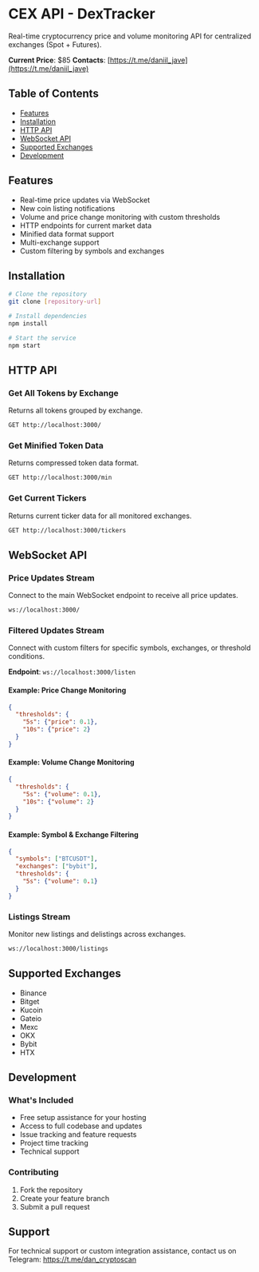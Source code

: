 # CEX API - DexTracker

Real-time cryptocurrency price and volume monitoring API for centralized exchanges (Spot + Futures).

**Current Price**: $85
**Contacts**: [https://t.me/daniil_jave](https://t.me/daniil_jave)

## Table of Contents
- [Features](#features)
- [Installation](#installation)
- [HTTP API](#http-api)
- [WebSocket API](#websocket-api)
- [Supported Exchanges](#supported-exchanges)
- [Development](#development)

## Features
- Real-time price updates via WebSocket
- New coin listing notifications
- Volume and price change monitoring with custom thresholds
- HTTP endpoints for current market data
- Minified data format support
- Multi-exchange support
- Custom filtering by symbols and exchanges

## Installation

```bash
# Clone the repository
git clone [repository-url]

# Install dependencies
npm install

# Start the service
npm start
```

## HTTP API

### Get All Tokens by Exchange
Returns all tokens grouped by exchange.

```bash
GET http://localhost:3000/
```

### Get Minified Token Data
Returns compressed token data format.

```bash
GET http://localhost:3000/min
```

### Get Current Tickers
Returns current ticker data for all monitored exchanges.

```bash
GET http://localhost:3000/tickers
```

## WebSocket API

### Price Updates Stream
Connect to the main WebSocket endpoint to receive all price updates.

```bash
ws://localhost:3000/
```

### Filtered Updates Stream
Connect with custom filters for specific symbols, exchanges, or threshold conditions.

**Endpoint**: `ws://localhost:3000/listen`

#### Example: Price Change Monitoring
```json
{
  "thresholds": {
    "5s": {"price": 0.1},
    "10s": {"price": 2}
  }
}
```

#### Example: Volume Change Monitoring
```json
{
  "thresholds": {
    "5s": {"volume": 0.1},
    "10s": {"volume": 2}
  }
}
```

#### Example: Symbol & Exchange Filtering
```json
{
  "symbols": ["BTCUSDT"],
  "exchanges": ["bybit"],
  "thresholds": {
    "5s": {"volume": 0.1}
  }
}
```

### Listings Stream
Monitor new listings and delistings across exchanges.

```bash
ws://localhost:3000/listings
```

## Supported Exchanges
- Binance
- Bitget
- Kucoin
- Gateio
- Mexc
- OKX
- Bybit
- HTX

## Development

### What's Included
- Free setup assistance for your hosting
- Access to full codebase and updates
- Issue tracking and feature requests
- Project time tracking
- Technical support

### Contributing
1. Fork the repository
2. Create your feature branch
3. Submit a pull request

## Support
For technical support or custom integration assistance, contact us on Telegram: https://t.me/dan_cryptoscan
